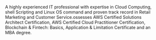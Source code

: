 A highly experienced IT professional with expertise in Cloud Computing, shell Scripting and Linux OS command and proven track record in Retail Marketing and Customer Service.ossesses AWS Certified Solutions Architect Certification, AWS Certified Cloud Practitioner Certification, Blockchain & Fintech: Basics, Application & Limitation Certificate and an MBA degree.  
